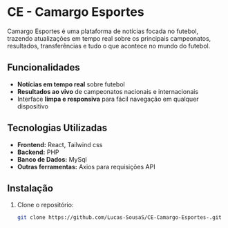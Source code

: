 # CE - Camargo Esportes

Camargo Esportes é uma plataforma de notícias focada no futebol, trazendo atualizações em tempo real sobre os principais campeonatos, resultados, transferências e tudo o que acontece no mundo do futebol.

## Funcionalidades

- **Notícias em tempo real** sobre futebol
- **Resultados ao vivo** de campeonatos nacionais e internacionais
- Interface **limpa e responsiva** para fácil navegação em qualquer dispositivo

## Tecnologias Utilizadas

- **Frontend:** React, Tailwind css
- **Backend:** PHP
- **Banco de Dados:** MySql
- **Outras ferramentas:** Axios para requisições API

## Instalação

1. Clone o repositório:
   ```bash
   git clone https://github.com/Lucas-SousaS/CE-Camargo-Esportes-.git
